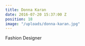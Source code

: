 ```yaml
---
title: Donna Karan
date: 2016-07-20 15:37:00 Z
position: 18
image: "/uploads/donna-karan.jpg"
---
```


Fashion Designer
